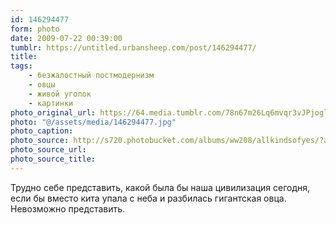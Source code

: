 ```yaml
---
id: 146294477
form: photo
date: 2009-07-22 00:39:00
tumblr: https://untitled.urbansheep.com/post/146294477/
title:
tags:
    - безжалостный постмодернизм
    - овцы
    - живой уголок
    - картинки
photo_original_url: https://64.media.tumblr.com/78n67m26Lq6mvqr3vJPjoglQo1_640.jpg
photo: "@/assets/media/146294477.jpg"
photo_caption:
photo_source: http://s720.photobucket.com/albums/ww208/allkindsofyes/?action=view&current=believe.jpg
photo_source_url:
photo_source_title:
---
```


<p>Трудно себе представить, какой была бы наша цивилизация сегодня, если бы вместо кита упала с неба и разбилась гигантская овца. Невозможно представить.</p>

